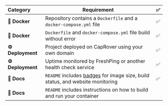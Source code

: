 |  Category  | Requirement                                                                                          | ✅ |
|:---------- |------------------------------------------------------------------------------------------------------|:-:|
| **🐳 Docker** | Repository contains a `Dockerfile` and a `docker-compose.yml` file                                 |✅ |
| **🐳 Docker** | `Dockerfile` and `docker-compose.yml` file build without error                                     |✅ |
| **⚙️ Deployment** | Project deployed on CapRover using your own domain                                              |✅ |    
| **⚙️ Deployment** | Uptime monitored by FreshPing or another health check service                                   |✅ |
|  **📝 Docs**  | `README` includes [badges](https://shields.io) for image size, build status, and website monitoring |✅ |
|  **📝 Docs**  | `README` includes instructions on how to build and run your container                               |    |